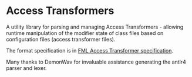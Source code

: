 # Access Transformers
A utility library for parsing and managing Access Transformers - allowing runtime manipulation of the modifier state of class files based on configuration files (access transformer files).

The format specification is in [FML Access Transformer specification](FMLAT.md).

Many thanks to DemonWav for invaluable assistance generating the antlr4 parser and lexer.
